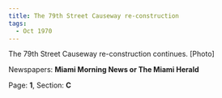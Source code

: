 ```yaml
---  
title: The 79th Street Causeway re-construction  
tags:  
  - Oct 1970  
---  
```

  
The 79th Street Causeway re-construction continues. [Photo]  
  
Newspapers: **Miami Morning News or The Miami Herald**  
  
Page: **1**, Section: **C** 

